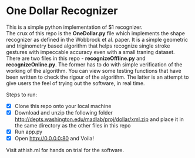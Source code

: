 <h1> One Dollar Recognizer </h1>

This is a simple python implementation of $1 recognizer. <br/>
The crux of this repo is the **OneDollar.py** file which implements the shape recognizer as defined in the Wobbrock et al. paper. It is a simple geometric and triginometry based algorithm that helps recognize single stroke gestures with impeccable accuracy even with a small traning dataset. <br/>
There are two files in this repo - **recognizeOffline.py** and **recognizeOnline.py**. The former has to do with simple verification of the working of the algorithm. You can view some testing functions that have been written to check the rigour of the algorithm. 
The latter is an attempt to give users the feel of trying out the software, in real time. 

Steps to run:
- [x] Clone this repo onto your local machine
- [x] Download and unzip the following folder http://depts.washington.edu/madlab/proj/dollar/xml.zip and place it in the same directory as the other files in this repo
- [x] Run app.py
- [x] Open http://0.0.0.0:80 and Voila!

Visit athish.ml for hands on trial for the software.
